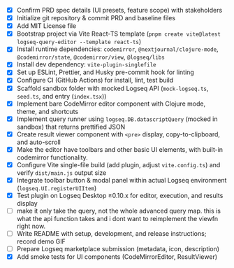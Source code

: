 - [X] Confirm PRD spec details (UI presets, feature scope) with stakeholders
- [X] Initialize git repository & commit PRD and baseline files
- [X] Add MIT License file
- [X] Bootstrap project via Vite React-TS template (`pnpm create vite@latest logseq-query-editor --template react-ts`)
- [X] Install runtime dependencies: `codemirror`, `@nextjournal/clojure-mode`, `@codemirror/state`, `@codemirror/view`, `@logseq/libs`
- [X] Install dev dependency: `vite-plugin-singlefile`
- [X] Set up ESLint, Prettier, and Husky pre-commit hook for linting
- [X] Configure CI (GitHub Actions) for install, lint, test build
- [X] Scaffold sandbox folder with mocked Logseq API (`mock-logseq.ts`, `seed.ts`, and entry (`index.tsx`))
- [X] Implement bare CodeMirror editor component with Clojure mode, theme, and shortcuts
- [X] Implement query runner using `logseq.DB.datascriptQuery` (mocked in sandbox) that returns prettified JSON
- [X] Create result viewer component with `<pre>` display, copy-to-clipboard, and auto-scroll
- [X] Make the editor have toolbars and other basic UI elements, with built-in codemirror functionality.
- [X] Configure Vite single-file build (add plugin, adjust `vite.config.ts`) and verify `dist/main.js` output size
- [X] Integrate toolbar button & modal panel within actual Logseq environment (`logseq.UI.registerUIItem`)
- [X] Test plugin on Logseq Desktop ≥0.10.x for editor, execution, and results display
- [ ] make it only take the query, not the whole advanced query map. this is what the api function takes and i dont want to reimplement the viewfn right now.
- [ ] Write README with setup, development, and release instructions; record demo GIF
- [ ] Prepare Logseq marketplace submission (metadata, icon, description)
- [X] Add smoke tests for UI components (CodeMirrorEditor, ResultViewer)
